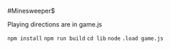 #Minesweeper$

Playing directions are in game.js

`npm install`
`npm run build`
`cd lib`
`node`
`.load game.js`
